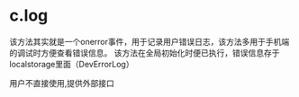 # c.log

该方法其实就是一个onerror事件，用于记录用户错误日志，该方法多用于手机端的调试时方便查看错误信息。
该方法在全局初始化时便已执行，错误信息存于localstorage里面（DevErrorLog）

用户不直接使用,提供外部接口
